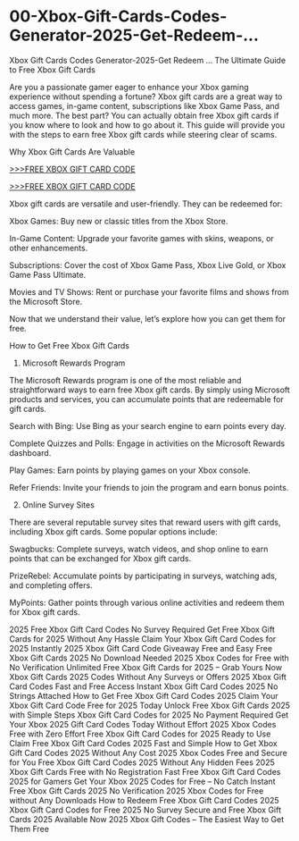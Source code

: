 # 00-Xbox-Gift-Cards-Codes-Generator-2025-Get-Redeem-...
Xbox Gift Cards Codes Generator-2025-Get Redeem ...
The Ultimate Guide to Free Xbox Gift Cards

Are you a passionate gamer eager to enhance your Xbox gaming experience without spending a fortune? Xbox gift cards are a great way to access games, in-game content, subscriptions like Xbox Game Pass, and much more. The best part? You can actually obtain free Xbox gift cards if you know where to look and how to go about it. This guide will provide you with the steps to earn free Xbox gift cards while steering clear of scams.

Why Xbox Gift Cards Are Valuable

[>>>FREE XBOX GIFT CARD CODE](https://rahhat.xyz/allgift/)

[>>>FREE XBOX GIFT CARD CODE](https://rahhat.xyz/allgift/)

Xbox gift cards are versatile and user-friendly. They can be redeemed for:

Xbox Games: Buy new or classic titles from the Xbox Store.

In-Game Content: Upgrade your favorite games with skins, weapons, or other enhancements.

Subscriptions: Cover the cost of Xbox Game Pass, Xbox Live Gold, or Xbox Game Pass Ultimate.

Movies and TV Shows: Rent or purchase your favorite films and shows from the Microsoft Store.

Now that we understand their value, let’s explore how you can get them for free.

How to Get Free Xbox Gift Cards

1. Microsoft Rewards Program

The Microsoft Rewards program is one of the most reliable and straightforward ways to earn free Xbox gift cards. By simply using Microsoft products and services, you can accumulate points that are redeemable for gift cards.

Search with Bing: Use Bing as your search engine to earn points every day.

Complete Quizzes and Polls: Engage in activities on the Microsoft Rewards dashboard.

Play Games: Earn points by playing games on your Xbox console.

Refer Friends: Invite your friends to join the program and earn bonus points.

2. Online Survey Sites

There are several reputable survey sites that reward users with gift cards, including Xbox gift cards. Some popular options include:

Swagbucks: Complete surveys, watch videos, and shop online to earn points that can be exchanged for Xbox gift cards.

PrizeRebel: Accumulate points by participating in surveys, watching ads, and completing offers.

MyPoints: Gather points through various online activities and redeem them for Xbox gift cards.


2025 Free Xbox Gift Card Codes No Survey Required
Get Free Xbox Gift Cards for 2025 Without Any Hassle
Claim Your Xbox Gift Card Codes for 2025 Instantly
2025 Xbox Gift Card Code Giveaway Free and Easy
Free Xbox Gift Cards 2025 No Download Needed
2025 Xbox Codes for Free with No Verification
Unlimited Free Xbox Gift Cards for 2025 – Grab Yours Now
Xbox Gift Cards 2025 Codes Without Any Surveys or Offers
2025 Xbox Gift Card Codes Fast and Free Access
Instant Xbox Gift Card Codes 2025 No Strings Attached
How to Get Free Xbox Gift Card Codes 2025
Claim Your Xbox Gift Card Code Free for 2025 Today
Unlock Free Xbox Gift Cards 2025 with Simple Steps
Xbox Gift Card Codes for 2025 No Payment Required
Get Your Xbox 2025 Gift Card Codes Today Without Effort
2025 Xbox Codes Free with Zero Effort
Free Xbox Gift Card Codes for 2025 Ready to Use
Claim Free Xbox Gift Card Codes 2025 Fast and Simple
How to Get Xbox Gift Card Codes 2025 Without Any Cost
2025 Xbox Codes Free and Secure for You
Free Xbox Gift Card Codes 2025 Without Any Hidden Fees
2025 Xbox Gift Cards Free with No Registration
Fast Free Xbox Gift Card Codes 2025 for Gamers
Get Your Xbox 2025 Codes for Free – No Catch
Instant Free Xbox Gift Cards 2025 No Verification
2025 Xbox Codes for Free without Any Downloads
How to Redeem Free Xbox Gift Card Codes 2025
Xbox Gift Card Codes for Free 2025 No Survey
Secure and Free Xbox Gift Cards 2025 Available Now
2025 Xbox Gift Codes – The Easiest Way to Get Them Free
